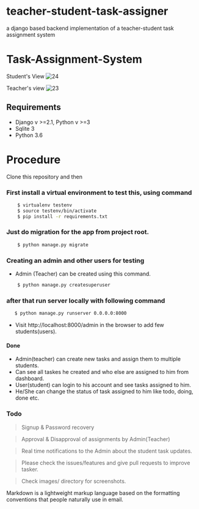 # teacher-student-task-assigner
a django based backend implementation of a teacher-student task assignment system

# Task-Assignment-System

Student's View
![24](https://user-images.githubusercontent.com/46242531/70828496-76861f00-1e11-11ea-99a8-f6862294f739.PNG)

Teacher's view
![23](https://user-images.githubusercontent.com/46242531/70828811-2065ab80-1e12-11ea-9b1d-fa3f797e3a64.PNG)


## Requirements
  - Django v >=2.1, Python v >=3
  - Sqlite 3
  - Python 3.6

# Procedure
Clone this repository and then

### First install a virtual environment to test this, using command


```sh 
    $ virtualenv testenv 
    $ source testenv/bin/activate
    $ pip install -r requirements.txt
```


### Just do migration for the app from project root.

```sh    
    $ python manage.py migrate
```

### Creating an admin and other users for testing
- Admin (Teacher) can be created using this command.

```sh   
    $ python manage.py createsuperuser
```

### after that run server locally with following command

```sh
   $ python manage.py runserver 0.0.0.0:8000
```

- Visit http://localhost:8000/admin in the browser to add few students(users).

#### Done
- Admin(teacher) can create new tasks and assign them to multiple students.
- Can see all taskes he created and who else are assigned to him from dashboard.
- User(student) can login to his account and see tasks assigned to him.
- He/She can change the status of task assigned to him like todo, doing, done etc.

### Todo
> Signup & Password recovery

> Approval & Disapproval of assignments by Admin(Teacher)

> Real time notifications to the Admin about the student task updates.

> Please check the issues/features and give pull requests to improve tasker.

> Check images/ directory for screenshots.


Markdown is a lightweight markup language based on the formatting conventions that people naturally use in email.

